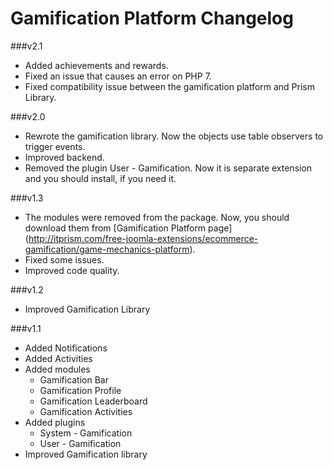 Gamification Platform Changelog
==========================

###v2.1
* Added achievements and rewards.
* Fixed an issue that causes an error on PHP 7.
* Fixed compatibility issue between the gamification platform and Prism Library.

###v2.0
* Rewrote the gamification library. Now the objects use table observers to trigger events.
* Improved backend.
* Removed the plugin User - Gamification. Now it is separate extension and you should install, if you need it.

###v1.3
* The modules were removed from the package. Now, you should download them from [Gamification Platform page] (http://itprism.com/free-joomla-extensions/ecommerce-gamification/game-mechanics-platform).
* Fixed some issues.
* Improved code quality.

###v1.2

* Improved Gamification Library

###v1.1

* Added Notifications
* Added Activities
* Added modules
    * Gamification Bar
    * Gamification Profile
    * Gamification Leaderboard
    * Gamification Activities
* Added plugins
    * System - Gamification
    * User - Gamification
* Improved Gamification library